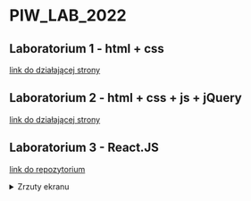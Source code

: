 # PIW_LAB_2022

## Laboratorium 1 - html + css

[link do działającej strony](https://jakubtadeusz.github.io/PIW_LAB_2022/Lab1/index.html)

## Laboratorium 2 - html + css + js + jQuery

[link do działającej strony](https://jakubtadeusz.github.io/PIW_LAB_2022/Lab2/index.html)

## Laboratorium 3 - React.JS

[link do repozytorium](https://github.com/jakubtadeusz/PIW_LAB_2022/tree/main/Lab3/code-before)

<details><summary>Zrzuty ekranu</summary>

![students](/screens/students.png)
  
![add_student](/screens/add_student.png)
  
![groups](/screens/groups.png)
  
![add_group](/screens/add_group.png)
  
![message](/screens/message.png)
  
![sent](/screens/sent.png)
  
</details>
